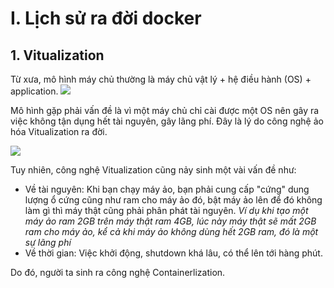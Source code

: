 # I. Lịch sử ra đời docker
## 1. Vitualization
 Từ xưa, mô hình máy chủ thường là máy chủ vật lý + hệ điều hành (OS) + application.
 <img src ="https://i.imgur.com/OCNuS4g.png">

 Mô hình gặp phải vấn đề là vì một máy chủ chỉ cài được một OS nên gây ra việc không tận dụng hết tài nguyên, gây lãng phí. Đây là lý do công nghệ ảo hóa Vitualization ra đời.
 
 <img src = "https://i.imgur.com/73esvQW.png">

 Tuy nhiên, công nghệ Vitualization cũng nảy sinh một vài vấn đề như:
 - Về tài nguyên: Khi bạn chạy máy ảo, bạn phải cung cấp "cứng" dung lượng ổ cứng cũng như ram cho máy ảo đó, bật máy ảo lên để đó không làm gì thì máy thật cũng phải phân phát tài nguyên. 
 *Ví dụ khi tạo một máy ảo ram 2GB trên máy thật ram 4GB, lúc này máy thật sẽ mất 2GB ram cho máy ảo, kể cả khi máy ảo không dùng hết 2GB ram, đó là một sự lãng phí*
 - Về thời gian: Việc khởi động, shutdown khá lâu, có thể lên tới hàng phút.
 
 Do đó, người ta sinh ra công nghệ Containerlization.
 

 